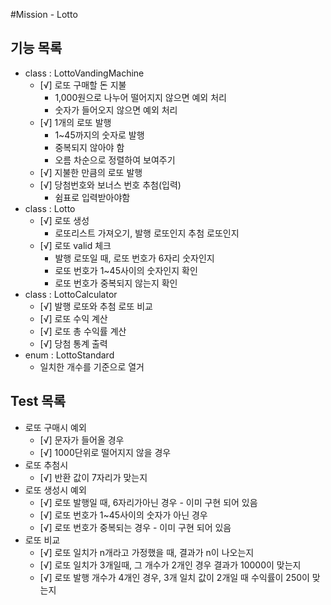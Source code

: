 #Mission - Lotto

## 기능 목록
- class : LottoVandingMachine
  - [√] 로또 구매할 돈 지불
    - 1,000원으로 나누어 떨어지지 않으면 예외 처리
    - 숫자가 들어오지 않으면 예외 처리
  - [√] 1개의 로또 발행
    - 1~45까지의 숫자로 발행
    - 중복되지 않아야 함
    - 오름 차순으로 정렬하여 보여주기
  - [√] 지불한 만큼의 로또 발행
  - [√] 당첨번호와 보너스 번호 추첨(입력)
    - 쉼표로 입력받아야함
- class : Lotto 
  - [√] 로또 생성
    - 로또리스트 가져오기, 발행 로또인지 추첨 로또인지
  - [√] 로또 valid 체크
    - 발행 로또일 때, 로또 번호가 6자리 숫자인지 
    - 로또 번호가 1~45사이의 숫자인지 확인
    - 로또 번호가 중복되지 않는지 확인
- class : LottoCalculator
  - [√] 발행 로또와 추첨 로또 비교
  - [√] 로또 수익 계산
  - [√] 로또 총 수익률 계산
  - [√] 당첨 통계 출력
- enum : LottoStandard
  - 일치한 개수를 기준으로 열거

## Test 목록
- 로또 구매시 예외
  - [√] 문자가 들어올 경우
  - [√] 1000단위로 떨어지지 않을 경우
- 로또 추첨시
  - [√] 반환 값이 7자리가 맞는지
- 로또 생성시 예외
  - [√] 로또 발행일 때, 6자리가아닌 경우 - 이미 구현 되어 있음
  - [√] 로또 번호가 1~45사이의 숫자가 아닌 경우
  - [√] 로또 번호가 중복되는 경우 - 이미 구현 되어 있음
- 로또 비교
  - [√] 로또 일치가 n개라고 가정했을 때, 결과가 n이 나오는지
  - [√] 로또 일치가 3개일때, 그 개수가 2개인 경우 결과가 10000이 맞는지
  - [√] 로또 발행 개수가 4개인 경우, 3개 일치 값이 2개일 때 수익률이 250이 맞는지